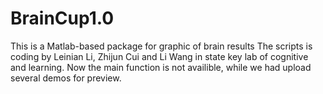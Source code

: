 # BrainCup1.0
This is a Matlab-based package for graphic of brain results
The scripts is coding by Leinian Li, Zhijun Cui and Li Wang in state key lab of cognitive and learning.
Now the main function is not availible, while we had upload several demos for preview.

